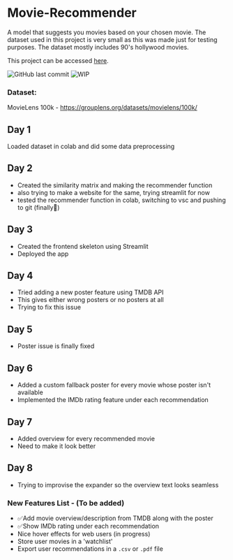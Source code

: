 # Movie-Recommender
A model that suggests you movies based on your chosen movie. The dataset used in this project is very small as this was made just for testing purposes. The dataset mostly includes 90's hollywood movies.

This project can be accessed [here](https://punzeemovie.streamlit.app/).

![GitHub last commit](https://img.shields.io/github/last-commit/punz321/Movie-Recommender?color=green)
![WIP](https://img.shields.io/badge/status-WIP-orange)

### Dataset: 
MovieLens 100k - https://grouplens.org/datasets/movielens/100k/

## Day 1 
Loaded dataset in colab and did some data preprocessing

## Day 2
- Created the similarity matrix and making the recommender function 
- also trying to make a website for the same, trying streamlit for now
- tested the recommender function in colab, switching to vsc and pushing to git (finally🙏)

## Day 3
- Created the frontend skeleton using Streamlit
- Deployed the app

## Day 4
- Tried adding a new poster feature using TMDB API
- This gives either wrong posters or no posters at all
- Trying to fix this issue

## Day 5
- Poster issue is finally fixed

## Day 6
- Added a custom fallback poster for every movie whose poster isn't available
- Implemented the IMDb rating feature under each recommendation

## Day 7
- Added overview for every recommended movie 
- Need to make it look better

## Day 8
- Trying to improvise the expander so the overview text looks seamless

### New Features List - (To be added)
- ✅Add movie overview/description from TMDB along with the poster
- ✅Show IMDb rating under each recommendation
- Nice hover effects for web users (in progress)
- Store user movies in a 'watchlist'
- Export user recommendations in a `.csv` or `.pdf` file